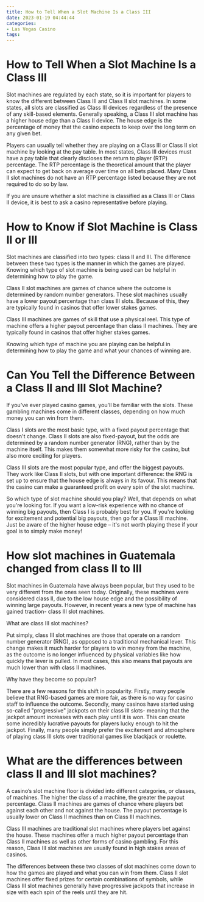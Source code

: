 ```yaml
---
title: How to Tell When a Slot Machine Is a Class III
date: 2023-01-19 04:44:44
categories:
- Las Vegas Casino
tags:
---
```



#  How to Tell When a Slot Machine Is a Class III

Slot machines are regulated by each state, so it is important for players to know the different between Class III and Class II slot machines. In some states, all slots are classified as Class III devices regardless of the presence of any skill-based elements. Generally speaking, a Class III slot machine has a higher house edge than a Class II device. The house edge is the percentage of money that the casino expects to keep over the long term on any given bet.

Players can usually tell whether they are playing on a Class III or Class II slot machine by looking at the pay table. In most states, Class III devices must have a pay table that clearly discloses the return to player (RTP) percentage. The RTP percentage is the theoretical amount that the player can expect to get back on average over time on all bets placed. Many Class II slot machines do not have an RTP percentage listed because they are not required to do so by law.

If you are unsure whether a slot machine is classified as a Class III or Class II device, it is best to ask a casino representative before playing.

#  How to Know if Slot Machine is Class II or III

Slot machines are classified into two types: class II and III. The difference between these two types is the manner in which the games are played. Knowing which type of slot machine is being used can be helpful in determining how to play the game.

Class II slot machines are games of chance where the outcome is determined by random number generators. These slot machines usually have a lower payout percentage than class III slots. Because of this, they are typically found in casinos that offer lower stakes games.

Class III machines are games of skill that use a physical reel. This type of machine offers a higher payout percentage than class II machines. They are typically found in casinos that offer higher stakes games.

Knowing which type of machine you are playing can be helpful in determining how to play the game and what your chances of winning are.

#  Can You Tell the Difference Between a Class II and III Slot Machine?

If you've ever played casino games, you'll be familiar with the slots. These gambling machines come in different classes, depending on how much money you can win from them.

Class I slots are the most basic type, with a fixed payout percentage that doesn't change. Class II slots are also fixed-payout, but the odds are determined by a random number generator (RNG), rather than by the machine itself. This makes them somewhat more risky for the casino, but also more exciting for players.

Class III slots are the most popular type, and offer the biggest payouts. They work like Class II slots, but with one important difference: the RNG is set up to ensure that the house edge is always in its favour. This means that the casino can make a guaranteed profit on every spin of the slot machine.

So which type of slot machine should you play? Well, that depends on what you're looking for. If you want a low-risk experience with no chance of winning big payouts, then Class I is probably best for you. If you're looking for excitement and potential big payouts, then go for a Class III machine. Just be aware of the higher house edge – it's not worth playing these if your goal is to simply make money!

#  How slot machines in Guatemala changed from class II to III

Slot machines in Guatemala have always been popular, but they used to be very different from the ones seen today. Originally, these machines were considered class II, due to the low house edge and the possibility of winning large payouts. However, in recent years a new type of machine has gained traction- class III slot machines.

What are class III slot machines?

Put simply, class III slot machines are those that operate on a random number generator (RNG), as opposed to a traditional mechanical lever. This change makes it much harder for players to win money from the machine, as the outcome is no longer influenced by physical variables like how quickly the lever is pulled. In most cases, this also means that payouts are much lower than with class II machines.

Why have they become so popular?

There are a few reasons for this shift in popularity. Firstly, many people believe that RNG-based games are more fair, as there is no way for casino staff to influence the outcome. Secondly, many casinos have started using so-called "progressive" jackpots on their class III slots- meaning that the jackpot amount increases with each play until it is won. This can create some incredibly lucrative payouts for players lucky enough to hit the jackpot. Finally, many people simply prefer the excitement and atmosphere of playing class III slots over traditional games like blackjack or roulette.

#  What are the differences between class II and III slot machines?

A casino’s slot machine floor is divided into different categories, or classes, of machines. The higher the class of a machine, the greater the payout percentage. Class II machines are games of chance where players bet against each other and not against the house. The payout percentage is usually lower on Class II machines than on Class III machines.

Class III machines are traditional slot machines where players bet against the house. These machines offer a much higher payout percentage than Class II machines as well as other forms of casino gambling. For this reason, Class III slot machines are usually found in high stakes areas of casinos.

The differences between these two classes of slot machines come down to how the games are played and what you can win from them. Class II slot machines offer fixed prizes for certain combinations of symbols, while Class III slot machines generally have progressive jackpots that increase in size with each spin of the reels until they are hit.